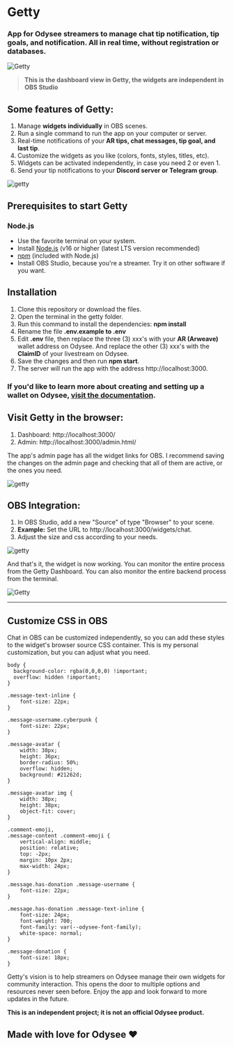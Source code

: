 # Getty

### App for Odysee streamers to manage chat tip notification, tip goals, and notification. All in real time, without registration or databases.

![Getty](https://thumbs.odycdn.com/449046a27f9381c869b1126d3268833e.webp)
> **This is the dashboard view in Getty, the widgets are independent in OBS Studio**

## Some features of Getty:

1) Manage **widgets individually** in OBS scenes.
2) Run a single command to run the app on your computer or server.
3) Real-time notifications of your **AR tips, chat messages, tip goal, and last tip**.
4) Customize the widgets as you like (colors, fonts, styles, titles, etc).
5) Widgets can be activated independently, in case you need 2 or even 1.
6) Send your tip notifications to your **Discord server or Telegram group**.

![getty](https://thumbs.odycdn.com/98b365c1f9228b0d2d1b13fd99a0c8ec.webp)

## Prerequisites to start Getty

### Node.js

- Use the favorite terminal on your system.
- Install [Node.js](https://nodejs.org/) (v16 or higher (latest LTS version recommended)
- [npm](https://www.npmjs.com/) (included with Node.js)
- Install OBS Studio, because you're a streamer. Try it on other software if you want.

## Installation

1. Clone this repository or download the files.
2. Open the terminal in the getty folder.
3. Run this command to install the dependencies: **npm install**
4. Rename the file **.env.example to .env**
5. Edit **.env** file, then replace the three (3) xxx's with your **AR (Arweave)** wallet address on Odysee. And replace the other (3) xxx's with the **ClaimID** of your livestream on Odysee.
6. Save the changes and then run **npm start**.
7. The server will run the app with the address http://localhost:3000.

### If you'd like to learn more about creating and setting up a wallet on Odysee, [visit the documentation](https://help.odysee.tv/category-monetization/).

## Visit Getty in the browser:

1) Dashboard: http://localhost:3000/
2) Admin: http://localhost:3000/admin.html/

The app's admin page has all the widget links for OBS. I recommend saving the changes on the admin page and checking that all of them are active, or the ones you need.

![getty](https://thumbs.odycdn.com/5b57228678705b9dcc882bdc92f1847f.webp)

## OBS Integration:

1. In OBS Studio, add a new "Source" of type "Browser" to your scene.
2. **Example:** Set the URL to http://localhost:3000/widgets/chat.
3. Adjust the size and css according to your needs.

![getty](https://thumbs.odycdn.com/0bd4f3b0fa71dbc8e77c003e78eba376.webp)

And that's it, the widget is now working. You can monitor the entire process from the Getty Dashboard. You can also monitor the entire backend process from the terminal.

![Getty](https://thumbs.odycdn.com/b0214136d90c88ed5251bc14b4e95589.webp)

---

## Customize CSS in OBS

Chat in OBS can be customized independently, so you can add these styles to the widget's browser source CSS container. This is my personal customization, but you can adjust what you need.

```
body { 
  background-color: rgba(0,0,0,0) !important; 
  overflow: hidden !important;
}

.message-text-inline {
    font-size: 22px;
}

.message-username.cyberpunk {
    font-size: 22px;
}

.message-avatar {
    width: 38px;
    height: 36px;
    border-radius: 50%;
    overflow: hidden;
    background: #21262d;
}

.message-avatar img {
    width: 38px;
    height: 38px;
    object-fit: cover;
}

.comment-emoji,
.message-content .comment-emoji {
    vertical-align: middle;
    position: relative;
    top: -2px;
    margin: 10px 2px;
    max-width: 24px;
}

.message.has-donation .message-username {
    font-size: 22px;
}

.message.has-donation .message-text-inline {
    font-size: 24px;
    font-weight: 700;
    font-family: var(--odysee-font-family);
    white-space: normal;
}

.message-donation {
    font-size: 18px;
}
```

Getty's vision is to help streamers on Odysee manage their own widgets for community interaction. This opens the door to multiple options and resources never seen before. Enjoy the app and look forward to more updates in the future.

**This is an independent project; it is not an official Odysee product.**

## Made with love for Odysee ❤️